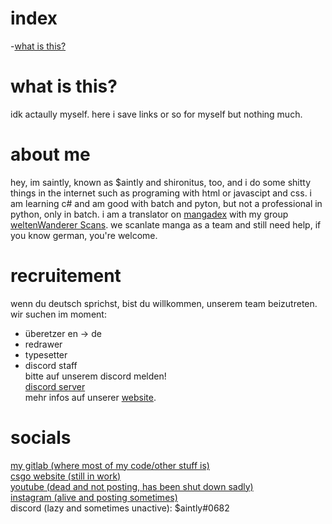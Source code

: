 # index
-<a href="what-is-this">what is this?</a>

# what is this?
idk actaully myself. here i save links or so for myself but nothing much.

# about me
hey, im saintly, known as $aintly and shironitus, too, and i do some shitty things in the internet such as programing with html or javascipt and css. i am learning c# and am good with batch and pyton, but not a professional in python, only in batch. i am a translator on <a href="https://mangadex.org" target="_blank">mangadex</a> with my group <a href="https://mangadex.org/group/16890" target="_blank">weltenWanderer Scans</a>. we scanlate manga as a team and still need help, if you know german, you're welcome.

# recruitement
wenn du deutsch sprichst, bist du willkommen, unserem team beizutreten.<br>
wir suchen im moment:<br>
- überetzer en -> de<br>
- redrawer<br>
- typesetter<br>
- discord staff<br>
bitte auf unserem discord melden!<br>
<a href="http://wwsdc.wolframe.club" target="_blank">discord server</a><br>
mehr infos auf unserer <a href="http://wws.fanclub.rocks" target="_blank">website</a>.

# socials
<a href="https://gitlab.com/akiRea" target="_blank">my gitlab (where most of my code/other stuff is)</a><br>
<a href="https://wolframe.club" target="_blank">csgo website (still in work)</a><br>
<a href="https://bit.ly/selimtcoiv" target="_blank">youtube (dead and not posting, has been shut down sadly)</a><br>
<a href="https://instagram.com/saintly.skyz" target="_blank">instagram (alive and posting sometimes)</a><br>
discord (lazy and sometimes unactive): $aintly#0682
